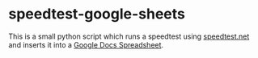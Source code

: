 # speedtest-google-sheets

This is a small python script which runs a speedtest using [speedtest.net](https://speedtest.net) and inserts it into a [Google Docs Spreadsheet](https://workspace.google.com/products/sheets/).
